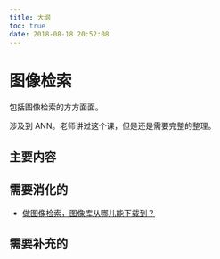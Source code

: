 ```yaml
---
title: 大纲
toc: true
date: 2018-08-18 20:52:08
---
```


# 图像检索


包括图像检索的方方面面。

涉及到 ANN。老师讲过这个课，但是还是需要完整的整理。


## 主要内容





## 需要消化的

- [做图像检索，图像库从哪儿能下载到？](https://www.zhihu.com/question/25039851)


## 需要补充的
